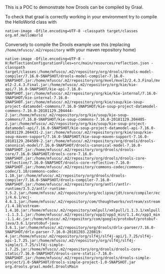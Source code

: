 This is a POC to demonstrate how Drools can be compiled by Graal.

To check that graal is correctly working in your environment try to compile the HelloWorld class with

`native-image -Dfile.encoding=UTF-8 -classpath target/classes org.mf.HelloWorld`

Conversely to compile the Drools example use this (replacing `/home/mfusco/.m2/repository` with your maven repository home)

`native-image -Dfile.encoding=UTF-8 -H:ReflectionConfigurationFiles=src/main/resources/reflection.json -classpath target/classes:/home/mfusco/.m2/repository/org/drools/drools-model-compiler/7.16.0-SNAPSHOT/drools-model-compiler-7.16.0-SNAPSHOT.jar:/home/mfusco/.m2/repository/org/mvel/mvel2/2.4.3.Final/mvel2-2.4.3.Final.jar:/home/mfusco/.m2/repository/org/kie/kie-api/7.16.0-SNAPSHOT/kie-api-7.16.0-SNAPSHOT.jar:/home/mfusco/.m2/repository/org/kie/kie-internal/7.16.0-SNAPSHOT/kie-internal-7.16.0-SNAPSHOT.jar:/home/mfusco/.m2/repository/org/kie/soup/kie-soup-project-datamodel-commons/7.16.0-SNAPSHOT/kie-soup-project-datamodel-commons-7.16.0-20181129.204444-2.jar:/home/mfusco/.m2/repository/org/kie/soup/kie-soup-commons/7.16.0-SNAPSHOT/kie-soup-commons-7.16.0-20181129.204405-2.jar:/home/mfusco/.m2/repository/org/kie/soup/kie-soup-project-datamodel-api/7.16.0-SNAPSHOT/kie-soup-project-datamodel-api-7.16.0-20181129.204431-2.jar:/home/mfusco/.m2/repository/org/kie/soup/kie-soup-maven-support/7.16.0-SNAPSHOT/kie-soup-maven-support-7.16.0-20181129.204509-2.jar:/home/mfusco/.m2/repository/org/drools/drools-canonical-model/7.16.0-SNAPSHOT/drools-canonical-model-7.16.0-SNAPSHOT.jar:/home/mfusco/.m2/repository/org/drools/drools-core/7.16.0-SNAPSHOT/drools-core-7.16.0-SNAPSHOT.jar:/home/mfusco/.m2/repository/org/drools/drools-core-reflective/7.16.0-SNAPSHOT/drools-core-reflective-7.16.0-SNAPSHOT.jar:/home/mfusco/.m2/repository/commons-codec/commons-codec/1.10/commons-codec-1.10.jar:/home/mfusco/.m2/repository/org/drools/drools-compiler/7.16.0-SNAPSHOT/drools-compiler-7.16.0-SNAPSHOT.jar:/home/mfusco/.m2/repository/org/antlr/antlr-runtime/3.5.2/antlr-runtime-3.5.2.jar:/home/mfusco/.m2/repository/org/eclipse/jdt/core/compiler/ecj/4.6.1/ecj-4.6.1.jar:/home/mfusco/.m2/repository/com/thoughtworks/xstream/xstream/1.4.10/xstream-1.4.10.jar:/home/mfusco/.m2/repository/xmlpull/xmlpull/1.1.3.1/xmlpull-1.1.3.1.jar:/home/mfusco/.m2/repository/xpp3/xpp3_min/1.1.4c/xpp3_min-1.1.4c.jar:/home/mfusco/.m2/repository/com/google/protobuf/protobuf-java/3.6.1/protobuf-java-3.6.1.jar:/home/mfusco/.m2/repository/org/drools/drlx-parser/7.16.0-SNAPSHOT/drlx-parser-7.16.0-20181203.220819-4.jar:/home/mfusco/.m2/repository/org/slf4j/slf4j-api/1.7.25/slf4j-api-1.7.25.jar:/home/mfusco/.m2/repository/org/slf4j/slf4j-simple/1.7.25/slf4j-simple-1.7.25.jar:/home/mfusco/.m2/repository/org/drools/drools-core-static/7.16.0-SNAPSHOT/drools-core-static-7.16.0-SNAPSHOT.jar:/home/mfusco/.m2/repository/org/drools/drools-simple-project/1.0-SNAPSHOT/drools-simple-project-1.0-SNAPSHOT.jar org.drools.graal.model.DroolsMain`
